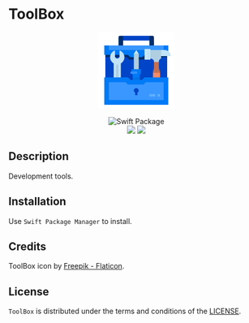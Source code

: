 # ToolBox

<p align="center">
<img src="Images/coverImage1.png" width="150"/>
</p>

<p align="center">
<img src="https://img.shields.io/badge/SPM-Swift%20Package-FA7343?logo=Swift&style=for-the-badge&logoColor=white" alt="Swift Package">
<br>
<img src="https://img.shields.io/github/v/tag/littleigloo/ToolBox?color=4BC51D&label=Release">
<img src="https://img.shields.io/badge/platform-iOS-9BD600.svg?style=flat">
</p>

## Description

Development tools.

## Installation

Use `Swift Package Manager` to install.

## Credits

ToolBox icon by [Freepik - Flaticon](https://www.flaticon.com).

## License

`ToolBox` is distributed under the terms and conditions of the [LICENSE](https://github.com/littleigloo/ToolBox/blob/master/LICENSE.md).
